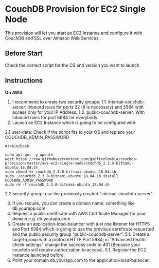 CouchDB Provision for EC2 Single Node
=========

This provision will let you start an EC2 instance and configure it with CouchDB and SSL over Amazon Web Services.

Before Start
------------

Check the correct script for the OS and version you want to launch.

Instructions
------------

**On AWS**
1. I recommend to create two security groups:
  1.1. internal-couchdb-server: Inbound rules for ports 22 (If is necessary) and 5984 with access only for your IP Address.
  1.2. public-couchdb-server: With Inbound rules for port 6984 for everybody.
2. Launch an EC2 Instance which is going to be configured with:

  2.1 user-data: Check if the script fits to your OS and replace your COUCHDB_ADMIN_PASSWORD

```console
#!/bin/bash

sudo apt-get -y update
wget https://raw.githubusercontent.com/gsoftcolombia/couchdb-provision/master/aws-ec2-single-node/couchdb_2.3.0-bitnami-ubuntu_18.04.sh
sudo chmod +x couchdb_2.3.0-bitnami-ubuntu_18.04.sh
sudo ./couchdb_2.3.0-bitnami-ubuntu_18.04.sh install COUCHDB_ADMIN_PASSWORD
sudo rm -f couchdb_2.3.0-bitnami-ubuntu_18.04.sh

```
  2.2 security-group: use the previously created "internal-couchdb-server".

3. If you require, you can create a domain name, something like db.yourapp.com
4. Request a public certificate with AWS Certificate Manager for your domain e.g. db.yourapp.com
5. Create an application-load-balancer with just one listener for HTTPS and Port 6984 which is going to use the previous certificate requested and the public security group "public-couchdb-server".
  5.1. Create a target-group with a protocol HTTP Port 5984; in "Advanced health check settings" change the success code to 401 (Because your couchdb will require authorization to access).
  5.1. Register the EC2 Instance launched before.
6. Point your domain db.yourapp.com to the application-load-balancer.
